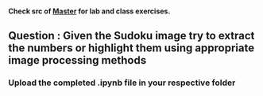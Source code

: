 #### Check src of [Master](../Kaavya/src) for lab and class exercises.

## Question : Given the Sudoku image try to extract the numbers or highlight them using appropriate image processing methods

### Upload the completed .ipynb file in your respective folder

